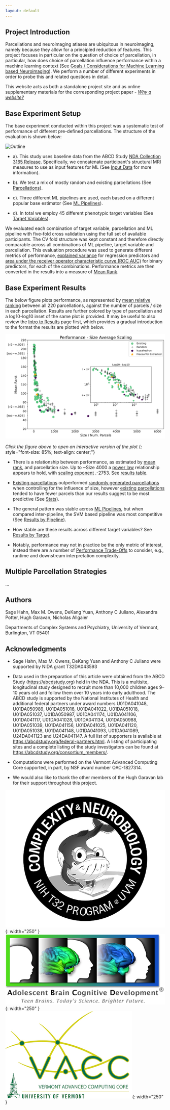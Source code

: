 ```yaml
---
layout: default
---
```


## Project Introduction

Parcellations and neuroimaging atlases are ubiquitous in neuroimaging, namely because they allow for a principled
reduction of features. This project focuses in particular on the question of
choice of parcellation, in particular, how does choice of parcellation influence performance
within a machine learning context (See [Goals / Considerations for Machine Learning based Neuroimaging](./ml_neuroimaging.html)). We perform a number of different experiments in order to probe this and related questions in detail.

This website acts as both a standalone project site and as online supplementary materials for
the corresponding project paper - [*Why a website?*](./website_info.html)

## Base Experiment Setup

The base experiment conducted within this project was a systematic test of performance of different pre-defined parcellations. The structure of the evaluation is shown below:

![Outline](https://raw.githubusercontent.com/sahahn/parc_scaling/master/analyze/Figures/Figure1.png)

- a). This study uses baseline data from the ABCD Study [NDA Collection 3165 Release](https://collection3165.readthedocs.io/en/stable/).
Specifically, we concatenate participant's structural MRI measures to use as input features for ML (See [Input Data](./input_data.html) for more information).

- b). We test a mix of mostly random and existing parcellations (See [Parcellations](./parcellations.html)).

- c). Three different ML pipelines are used, each based on a different popular base estimator (See [ML Pipelines](./ml_pipelines.html)).

- d). In total we employ 45 different phenotypic target variables (See [Target Variables](./variables.html)).

We evaluated each combination of target variable, parcellation and ML pipeline with five-fold
cross validation using the full set of available participants. The CV fold structure was kept
constant and therefore directly comparable across all combinations of ML pipeline, target variable and parcellation. 
This evaluation procedure was used to generate different metrics of performance,
[explained variance](https://scikit-learn.org/stable/modules/model_evaluation.html#explained-variance-score)
for regression predictors and
[area under the receiver operator characteristic curve (ROC AUC)](https://scikit-learn.org/stable/modules/model_evaluation.html#roc-metrics)
for binary predictors, for each of the combinations.
Performance metrics are then converted in the results into a measure of [Mean Rank](./results_intro#mean-rank).

## Base Experiment Results

The below figure plots performance, as represented by [mean relative ranking](./results_intro#mean-rank)
between all 220 parcellations, against the number of parcels / size in each parcellation.
Results are further colored by type of parcellation and a log10-log10 inset
of the same plot is provided. It may be useful to also review the [Intro to Results](./results_intro.html) page first, which
provides a gradual introduction to the format the results are plotted with below.

[![Base Results](https://raw.githubusercontent.com/sahahn/parc_scaling/master/analyze/Figures/Figure2.png)](./interactive1.html)

*Click the figure above to open an interactive version of the plot*
{: style="font-size: 85%; text-align: center;"}

- There is a relationship between performance, as estimated by [mean rank](./results_intro#mean-rank), and parcellation size.
  Up to ~Size 4000 a [power law](./estimate_powerlaw.html) relationship appears to hold, with [scaling exponent](./powerlaw_scaling_exp.html) .-2753.
  See [results table](./base_results#results-table).
  
- [Existing parcellations](./parcellations#existing-parcellations) outperformed [randomly generated parcellations](./parcellations#random-parcellations)
  when controlling for the influence of size, however [existing parcellations](./parcellations#existing-parcellations) tended to have fewer parcels 
  than our results suggest to be most predictive (See [Stats](./base_results#parcellation-type-as-fixed-effect)).

- The general pattern was stable across [ML Pipelines](./ml_pipelines.html), but when compared inter-pipeline,
  the SVM based pipeline was most competitive (See [Results by Pipeline](./by_pipeline.html)).

- How stable are these results across different target variables? See [Results by Target](./results_by_target.html).

- Notably, performance may not in practice be the only metric of interest,
  instead there are a number of [Performance Trade-Offs](./trade_offs.html) to consider, e.g.,
  runtime and downstream interpretation complexity.


## Multiple Parcellation Strategies

...

## Authors

Sage Hahn, Max M. Owens, DeKang Yuan, Anthony C Juliano, Alexandra Potter, Hugh Garavan, Nicholas Allgaier

Departments of Complex Systems and Psychiatry, University of Vermont, Burlington, VT 05401
 

## Acknowledgments 

- Sage Hahn, Max M. Owens, DeKang Yuan and Anthony C Juliano were supported by NIDA grant T32DA043593

- Data used in the preparation of this article were obtained from the ABCD Study (https://abcdstudy.org) held in the NDA. This is a multisite, longitudinal study designed to recruit more than 10,000 children ages 9–10 years old and follow them over 10 years into early adulthood. The ABCD study is supported by the National Institutes of Health and additional federal partners under award numbers U01DA041048, U01DA050989, U01DA051016, U01DA041022, U01DA051018, U01DA051037, U01DA050987, U01DA041174, U01DA041106, U01DA041117, U01DA041028, U01DA041134, U01DA050988, U01DA051039, U01DA041156, U01DA041025, U01DA041120, U01DA051038, U01DA041148, U01DA041093, U01DA041089, U24DA041123 and U24DA041147. A full list of supporters is available at https://abcdstudy.org/federal-partners.html. A listing of participating sites and a complete listing of the study investigators can be found at https://abcdstudy.org/consortium_members/.

- Computations were performed on the Vermont Advanced Computing Core supported, in part, by NSF award number OAC-1827314.

- We would also like to thank the other members of the Hugh Garavan lab for their support throughout this project.

![t32 logo](https://raw.githubusercontent.com/sahahn/parc_scaling/master/data/t32_logo.png){: width="250" } ![abcd logo](https://raw.githubusercontent.com/sahahn/parc_scaling/master/data/abcd-study-logo.png){: width="250" } ![vacc logo](https://raw.githubusercontent.com/sahahn/parc_scaling/master/data/vacc_logo.jpg){: width="250" }
